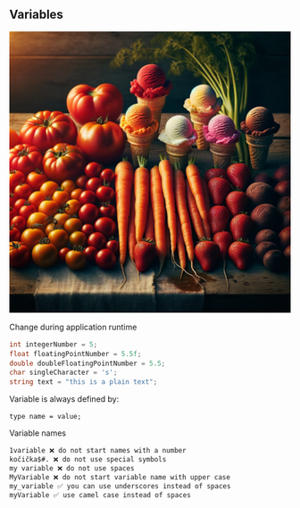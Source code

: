## Variables

![variables](../img/variables.webp)

Change during application runtime
	
```csharp
int integerNumber = 5;
float floatingPointNumber = 5.5f;
double doubleFloatingPointNumber = 5.5;
char singleCharacter = 's';
string text = "this is a plain text";
```

Variable is always defined by:

	type name = value;

Variable names

	1variable ❌ do not start names with a number
	kočička$#. ❌ do not use special symbols
	my variable ❌ do not use spaces
	MyVariable ❌ do not start variable name with upper case
	my_variable ✅ you can use underscores instead of spaces
	myVariable ✅ use camel case instead of spaces